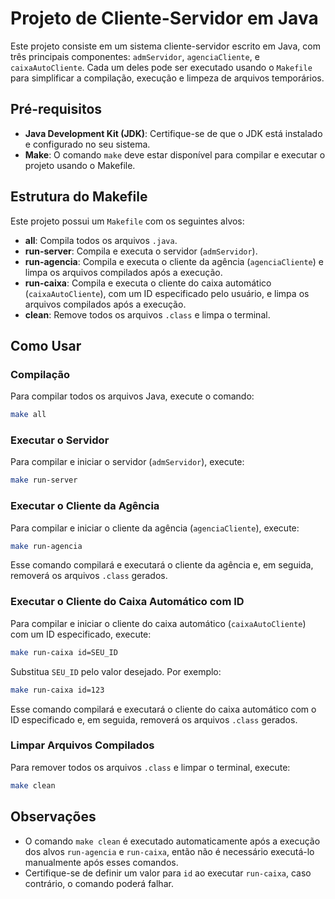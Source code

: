 
# Projeto de Cliente-Servidor em Java

Este projeto consiste em um sistema cliente-servidor escrito em Java, com três principais componentes: `admServidor`, `agenciaCliente`, e `caixaAutoCliente`. Cada um deles pode ser executado usando o `Makefile` para simplificar a compilação, execução e limpeza de arquivos temporários.

## Pré-requisitos

- **Java Development Kit (JDK)**: Certifique-se de que o JDK está instalado e configurado no seu sistema.
- **Make**: O comando `make` deve estar disponível para compilar e executar o projeto usando o Makefile.

## Estrutura do Makefile

Este projeto possui um `Makefile` com os seguintes alvos:

- **all**: Compila todos os arquivos `.java`.
- **run-server**: Compila e executa o servidor (`admServidor`).
- **run-agencia**: Compila e executa o cliente da agência (`agenciaCliente`) e limpa os arquivos compilados após a execução.
- **run-caixa**: Compila e executa o cliente do caixa automático (`caixaAutoCliente`), com um ID especificado pelo usuário, e limpa os arquivos compilados após a execução.
- **clean**: Remove todos os arquivos `.class` e limpa o terminal.

## Como Usar

### Compilação

Para compilar todos os arquivos Java, execute o comando:

```bash
make all
```

### Executar o Servidor

Para compilar e iniciar o servidor (`admServidor`), execute:

```bash
make run-server
```

### Executar o Cliente da Agência

Para compilar e iniciar o cliente da agência (`agenciaCliente`), execute:

```bash
make run-agencia
```

Esse comando compilará e executará o cliente da agência e, em seguida, removerá os arquivos `.class` gerados.

### Executar o Cliente do Caixa Automático com ID

Para compilar e iniciar o cliente do caixa automático (`caixaAutoCliente`) com um ID especificado, execute:

```bash
make run-caixa id=SEU_ID
```

Substitua `SEU_ID` pelo valor desejado. Por exemplo:

```bash
make run-caixa id=123
```

Esse comando compilará e executará o cliente do caixa automático com o ID especificado e, em seguida, removerá os arquivos `.class` gerados.

### Limpar Arquivos Compilados

Para remover todos os arquivos `.class` e limpar o terminal, execute:

```bash
make clean
```

## Observações

- O comando `make clean` é executado automaticamente após a execução dos alvos `run-agencia` e `run-caixa`, então não é necessário executá-lo manualmente após esses comandos.
- Certifique-se de definir um valor para `id` ao executar `run-caixa`, caso contrário, o comando poderá falhar.
